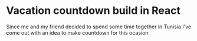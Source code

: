 # Vacation countdown build in React

Since me and my friend decided to spend some time together in Tunisia I've come out with an idea to make countdown for this ocasion
